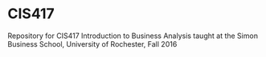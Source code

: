 # CIS417
Repository for CIS417 Introduction to Business Analysis taught at the Simon Business School, University of Rochester, Fall 2016
